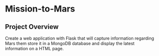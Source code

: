 # Mission-to-Mars
## Project Overview
Create a web application with Flask that will capture information regarding Mars them store it in a MongoDB database and display the latest information on a HTML page.
